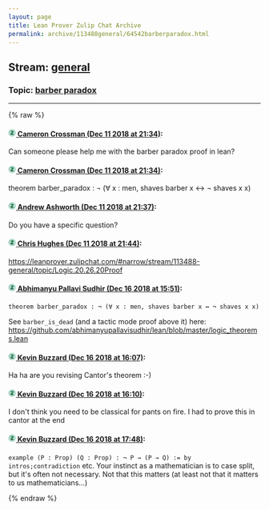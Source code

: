 ```yaml
---
layout: page
title: Lean Prover Zulip Chat Archive 
permalink: archive/113488general/64542barberparadox.html
---
```


## Stream: [general](index.html)
### Topic: [barber paradox](64542barberparadox.html)

---


{% raw %}
#### [![Click to go to Zulip](../../assets/img/zulip2.png) Cameron Crossman (Dec 11 2018 at 21:34)](https://leanprover.zulipchat.com/#narrow/stream/113488-general/topic/barber%20paradox/near/151478623):
Can someone please help me with the barber paradox proof in lean?

#### [![Click to go to Zulip](../../assets/img/zulip2.png) Cameron Crossman (Dec 11 2018 at 21:34)](https://leanprover.zulipchat.com/#narrow/stream/113488-general/topic/barber%20paradox/near/151478627):
theorem barber_paradox : ¬ (∀ x : men, shaves barber x ↔ ¬ shaves x x)

#### [![Click to go to Zulip](../../assets/img/zulip2.png) Andrew Ashworth (Dec 11 2018 at 21:37)](https://leanprover.zulipchat.com/#narrow/stream/113488-general/topic/barber%20paradox/near/151478769):
Do you have a specific question?

#### [![Click to go to Zulip](../../assets/img/zulip2.png) Chris Hughes (Dec 11 2018 at 21:44)](https://leanprover.zulipchat.com/#narrow/stream/113488-general/topic/barber%20paradox/near/151479142):
https://leanprover.zulipchat.com/#narrow/stream/113488-general/topic/Logic.20.26.20Proof

#### [![Click to go to Zulip](../../assets/img/zulip2.png) Abhimanyu Pallavi Sudhir (Dec 16 2018 at 15:51)](https://leanprover.zulipchat.com/#narrow/stream/113488-general/topic/barber%20paradox/near/151882895):
```quote
theorem barber_paradox : ¬ (∀ x : men, shaves barber x ↔ ¬ shaves x x)
```
 See `barber_is_dead` (and a tactic mode proof above it) here: https://github.com/abhimanyupallavisudhir/lean/blob/master/logic_theorems.lean

#### [![Click to go to Zulip](../../assets/img/zulip2.png) Kevin Buzzard (Dec 16 2018 at 16:07)](https://leanprover.zulipchat.com/#narrow/stream/113488-general/topic/barber%20paradox/near/151883459):
Ha ha are you revising Cantor's theorem :-)

#### [![Click to go to Zulip](../../assets/img/zulip2.png) Kevin Buzzard (Dec 16 2018 at 16:10)](https://leanprover.zulipchat.com/#narrow/stream/113488-general/topic/barber%20paradox/near/151883587):
I don't think you need to be classical for pants on fire. I had to prove this in cantor at the end

#### [![Click to go to Zulip](../../assets/img/zulip2.png) Kevin Buzzard (Dec 16 2018 at 17:48)](https://leanprover.zulipchat.com/#narrow/stream/113488-general/topic/barber%20paradox/near/151887219):
`example (P : Prop) (Q : Prop) : ¬ P → (P → Q) := by intros;contradiction` etc. Your instinct as a mathematician is to case split, but it's often not necessary. Not that this matters (at least not that it matters to us mathematicians...)


{% endraw %}
